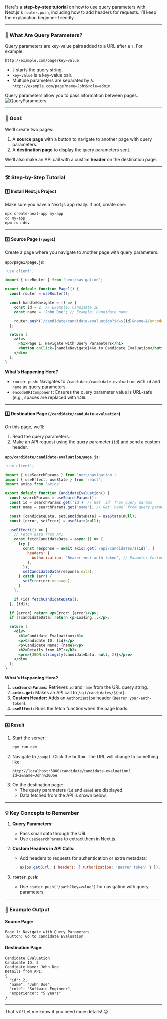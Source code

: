 Here's a **step-by-step tutorial** on how to use query parameters with Next.js's `router.push`, including how to add headers for requests. I’ll keep the explanation beginner-friendly.

---

### 🧠 **What Are Query Parameters?**
Query parameters are key-value pairs added to a URL after a `?`. For example:

```
http://example.com/page?key=value
```

- `?` starts the query string.
- `key=value` is a key-value pair.
- Multiple parameters are separated by `&`:  
  `http://example.com/page?name=John&role=admin`

Query parameters allow you to pass information between pages.
<img src="https://github.com/dsdebnath4663/react-tutorial/blob/main/QueryParameters.png" alt="QueryParameters"/>

---

### 🌟 **Goal**:  
We'll create two pages:
1. A **source page** with a button to navigate to another page with query parameters.
2. A **destination page** to display the query parameters sent.

We'll also make an API call with a custom **header** on the destination page.

---

### 🛠 **Step-by-Step Tutorial**

#### 1️⃣ **Install Next.js Project**
Make sure you have a Next.js app ready. If not, create one:
```bash
npx create-next-app my-app
cd my-app
npm run dev
```

---

#### 2️⃣ **Source Page (`/page1`)**
Create a page where you navigate to another page with query parameters.

**`app/page1/page.js`**:
```jsx
'use client';

import { useRouter } from 'next/navigation';

export default function Page1() {
  const router = useRouter();

  const handleNavigate = () => {
    const id = 2; // Example: Candidate ID
    const name = 'John Doe'; // Example: Candidate name

    router.push(`/candidate/candidate-evaluation?id=${id}&name=${encodeURIComponent(name)}`);
  };

  return (
    <div>
      <h1>Page 1: Navigate with Query Parameters</h1>
      <button onClick={handleNavigate}>Go to Candidate Evaluation</button>
    </div>
  );
}
```

**What’s Happening Here?**
- `router.push`: Navigates to `/candidate/candidate-evaluation` with `id` and `name` as query parameters.
- `encodeURIComponent`: Ensures the query parameter value is URL-safe (e.g., spaces are replaced with `%20`).

---

#### 3️⃣ **Destination Page (`/candidate/candidate-evaluation`)**
On this page, we’ll:
1. Read the query parameters.
2. Make an API request using the query parameter (`id`) and send a custom header.

**`app/candidate/candidate-evaluation/page.js`**:
```jsx
'use client';

import { useSearchParams } from 'next/navigation';
import { useEffect, useState } from 'react';
import axios from 'axios';

export default function CandidateEvaluation() {
  const searchParams = useSearchParams();
  const id = searchParams.get('id'); // Get `id` from query params
  const name = searchParams.get('name'); // Get `name` from query params

  const [candidateData, setCandidateData] = useState(null);
  const [error, setError] = useState(null);

  useEffect(() => {
    // Fetch data from API
    const fetchCandidateData = async () => {
      try {
        const response = await axios.get(`/api/candidates/${id}`, {
          headers: {
            Authorization: 'Bearer your-auth-token', // Example: Custom Header
          },
        });
        setCandidateData(response.data);
      } catch (err) {
        setError(err.message);
      }
    };

    if (id) fetchCandidateData();
  }, [id]);

  if (error) return <p>Error: {error}</p>;
  if (!candidateData) return <p>Loading...</p>;

  return (
    <div>
      <h1>Candidate Evaluation</h1>
      <p>Candidate ID: {id}</p>
      <p>Candidate Name: {name}</p>
      <h2>Details from API:</h2>
      <pre>{JSON.stringify(candidateData, null, 2)}</pre>
    </div>
  );
}
```

**What’s Happening Here?**
1. **`useSearchParams`:** Retrieves `id` and `name` from the URL query string.
2. **`axios.get`:** Makes an API call to `/api/candidates/${id}`.
3. **Custom Header:** Adds an `Authorization` header (`Bearer your-auth-token`).
4. **`useEffect`:** Runs the fetch function when the page loads.

---

#### 4️⃣ **Result**
1. Start the server:
   ```bash
   npm run dev
   ```
2. Navigate to `/page1`. Click the button. The URL will change to something like:
   ```
   http://localhost:3000/candidate/candidate-evaluation?id=2&name=John%20Doe
   ```
3. On the destination page:
   - The query parameters (`id` and `name`) are displayed.
   - Data fetched from the API is shown below.

---

### 💡 **Key Concepts to Remember**

1. **Query Parameters:**
   - Pass small data through the URL.
   - Use `useSearchParams` to extract them in Next.js.

2. **Custom Headers in API Calls:**
   - Add headers to requests for authentication or extra metadata:
     ```javascript
     axios.get(url, { headers: { Authorization: 'Bearer token' } });
     ```

3. **`router.push`:**
   - Use `router.push('/path?key=value')` for navigation with query parameters.

---

### 🌟 Example Output

#### **Source Page:**
```
Page 1: Navigate with Query Parameters
[Button: Go to Candidate Evaluation]
```

#### **Destination Page:**
```
Candidate Evaluation
Candidate ID: 2
Candidate Name: John Doe
Details from API:
{
  "id": 2,
  "name": "John Doe",
  "role": "Software Engineer",
  "experience": "5 years"
}
```

---

That's it! Let me know if you need more details! 😊
